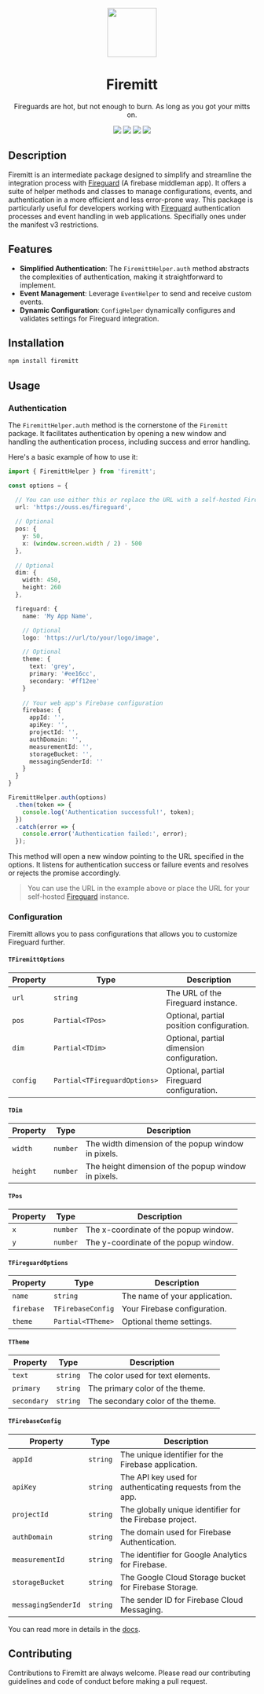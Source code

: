 <p align="center">
  <img width="100" src="https://raw.githubusercontent.com/EOussama/firemitt/main/assets/firemitt.svg">
</p>

<h1 align="center">Firemitt</h1>
<p align="center">Fireguards are hot, but not enough to burn. As long as you got your mitts on.</p>

<p align="center">
  <img src="https://github.com/EOussama/firemitt/actions/workflows/doc.yml/badge.svg" />
  <img src="https://github.com/EOussama/firemitt/actions/workflows/test.yml/badge.svg" />
  <img src="https://github.com/EOussama/firemitt/actions/workflows/build.yml/badge.svg" />
  <img src="https://github.com/EOussama/firemitt/actions/workflows/publish.yml/badge.svg" />
</p>

## Description
Firemitt is an intermediate package designed to simplify and streamline the integration process with [Fireguard](https://github.com/EOussama/fireguard) (A firebase middleman app). It offers a suite of helper methods and classes to manage configurations, events, and authentication in a more efficient and less error-prone way. This package is particularly useful for developers working with [Fireguard](https://github.com/EOussama/fireguard) authentication processes and event handling in web applications. Specifially ones under the manifest v3 restrictions.

## Features
* **Simplified Authentication**: The `FiremittHelper.auth` method abstracts the complexities of authentication, making it straightforward to implement.
* **Event Management**: Leverage `EventHelper` to send and receive custom events.
* **Dynamic Configuration**: `ConfigHelper` dynamically configures and validates settings for Fireguard integration.

## Installation
```sh
npm install firemitt
```

## Usage

### Authentication

The `FiremittHelper.auth` method is the cornerstone of the `Firemitt` package. It facilitates authentication by opening a new window and handling the authentication process, including success and error handling.

Here's a basic example of how to use it:

```ts
import { FiremittHelper } from 'firemitt';

const options = {

  // You can use either this or replace the URL with a self-hosted Fireguard instance.
  url: 'https://ouss.es/fireguard',
  
  // Optional
  pos: {
    y: 50,
    x: (window.screen.width / 2) - 500
  },
  
  // Optional
  dim: {
    width: 450,
    height: 260
  },

  fireguard: {
    name: 'My App Name',

    // Optional
    logo: 'https://url/to/your/logo/image',

    // Optional
    theme: {
      text: 'grey',
      primary: '#ee16cc',
      secondary: '#ff12ee'
    }
    
    // Your web app's Firebase configuration
    firebase: {
      appId: '',
      apiKey: '',
      projectId: '',
      authDomain: '',
      measurementId: '',
      storageBucket: '',
      messagingSenderId: ''
    }
  }
}

FiremittHelper.auth(options)
  .then(token => {
    console.log('Authentication successful!', token);
  })
  .catch(error => {
    console.error('Authentication failed:', error);
  });
```

This method will open a new window pointing to the URL specified in the options. It listens for authentication success or failure events and resolves or rejects the promise accordingly.

> You can use the URL in the example above or place the URL for your self-hosted [Fireguard](https://github.com/EOussama/fireguard) instance.

### Configuration
Firemitt allows you to pass configurations that allows you to customize Fireguard further.

#### `TFiremittOptions`
| Property | Type | Description |
| -------- | ---- | ----------- |
| `url` | `string` | The URL of the Fireguard instance. |
| `pos` | `Partial<TPos>` | Optional, partial position configuration. |
| `dim` | `Partial<TDim>` | Optional, partial dimension configuration. |
| `config` | `Partial<TFireguardOptions>` | Optional, partial Fireguard configuration. |

#### `TDim`
| Property | Type | Description |
| -------- | ---- | ----------- |
| `width` | `number` | The width dimension of the popup window in pixels. |
| `height` | `number` | The height dimension of the popup window in pixels. |

#### `TPos`
| Property | Type | Description |
| -------- | ---- | ----------- |
| `x` | `number` | The x-coordinate of the popup window. |
| `y` | `number` | The y-coordinate of the popup window. |

#### `TFireguardOptions`
| Property | Type | Description |
| -------- | ---- | ----------- |
| `name` | `string` | The name of your application. |
| `firebase` | `TFirebaseConfig` | Your Firebase configuration. |
| `theme` | `Partial<TTheme>` | Optional theme settings. |

#### `TTheme`
| Property | Type | Description |
| -------- | ---- | ----------- |
| `text` | `string` | The color used for text elements. |
| `primary` | `string` | The primary color of the theme. |
| `secondary` | `string` | The secondary color of the theme. |

#### `TFirebaseConfig`
| Property | Type | Description |
| -------- | ---- | ----------- |
| `appId` | `string` | The unique identifier for the Firebase application. |
| `apiKey` | `string` | The API key used for authenticating requests from the app. |
| `projectId` | `string` | The globally unique identifier for the Firebase project. |
| `authDomain` | `string` | The domain used for Firebase Authentication. |
| `measurementId` | `string` | The identifier for Google Analytics for Firebase. |
| `storageBucket` | `string` | The Google Cloud Storage bucket for Firebase Storage. |
| `messagingSenderId` | `string` | The sender ID for Firebase Cloud Messaging. |

You can read more in details in the [docs](https://ouss.es/firemitt).

## Contributing

Contributions to Firemitt are always welcome. Please read our contributing guidelines and code of conduct before making a pull request.
